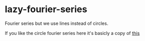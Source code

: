 # lazy-fourier-series
Fourier series but we use lines instead of circles.

If you like the circle fourier series here it's basicly a copy of [this](https://github.com/shiffman/Fourier-Drawings/)
